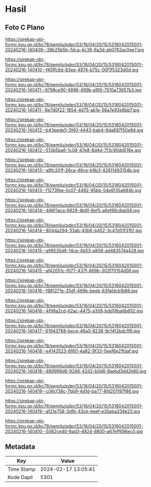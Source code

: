 # Hasil

## Foto C Plano

https://sirekap-obj-formc.kpu.go.id/bc78/pemilu/pdpr/53/16/04/20/15/5316042015001-20240216-140409--38b25b5b-7dca-4c36-8a3d-ab0762ac0ee7.jpg

https://sirekap-obj-formc.kpu.go.id/bc78/pemilu/pdpr/53/16/04/20/15/5316042015001-20240216-140410--f45ffc6d-83ee-4974-b75c-00f1f5323d0d.jpg

https://sirekap-obj-formc.kpu.go.id/bc78/pemilu/pdpr/53/16/04/20/15/5316042015001-20240216-140411--9798ce90-4896-499b-a165-7510a73957b3.jpg

https://sirekap-obj-formc.kpu.go.id/bc78/pemilu/pdpr/53/16/04/20/15/5316042015001-20240216-140411--8e7d0f22-1854-4d75-ab1e-58a7e93e6bb7.jpg

https://sirekap-obj-formc.kpu.go.id/bc78/pemilu/pdpr/53/16/04/20/15/5316042015001-20240216-140412--b43eede5-3f40-4443-bab4-6da897f50e84.jpg

https://sirekap-obj-formc.kpu.go.id/bc78/pemilu/pdpr/53/16/04/20/15/5316042015001-20240216-140412--513b5ba6-1c08-47e8-8d4d-7f3c90dd516e.jpg

https://sirekap-obj-formc.kpu.go.id/bc78/pemilu/pdpr/53/16/04/20/15/5316042015001-20240216-140413--a9fc201f-26ca-46ce-b9b3-42611493154b.jpg

https://sirekap-obj-formc.kpu.go.id/bc78/pemilu/pdpr/53/16/04/20/15/5316042015001-20240216-140413--f1273fbe-0c07-4492-95bb-54e6f35a684b.jpg

https://sirekap-obj-formc.kpu.go.id/bc78/pemilu/pdpr/53/16/04/20/15/5316042015001-20240216-140414--496f1aca-6829-4b9f-8ef5-a6ef66c8ab58.jpg

https://sirekap-obj-formc.kpu.go.id/bc78/pemilu/pdpr/53/16/04/20/15/5316042015001-20240216-140414--8044a294-33ab-43b6-b452-3c47d51f31f2.jpg

https://sirekap-obj-formc.kpu.go.id/bc78/pemilu/pdpr/53/16/04/20/15/5316042015001-20240216-140415--a98535d8-14ce-4b53-a808-ad483574a428.jpg

https://sirekap-obj-formc.kpu.go.id/bc78/pemilu/pdpr/53/16/04/20/15/5316042015001-20240216-140415--af42051c-f077-437f-869b-302f70154d08.jpg

https://sirekap-obj-formc.kpu.go.id/bc78/pemilu/pdpr/53/16/04/20/15/5316042015001-20240216-140416--f881271e-35df-489b-beeb-63fafdcb1b86.jpg

https://sirekap-obj-formc.kpu.go.id/bc78/pemilu/pdpr/53/16/04/20/15/5316042015001-20240216-140416--4f98a2cd-62ac-4475-a308-bdd18ba6b652.jpg

https://sirekap-obj-formc.kpu.go.id/bc78/pemilu/pdpr/53/16/04/20/15/5316042015001-20240216-140417--61943768-bece-46a0-8238-9c14f2bdc1f6.jpg

https://sirekap-obj-formc.kpu.go.id/bc78/pemilu/pdpr/53/16/04/20/15/5316042015001-20240216-140418--e4143523-6f60-4a82-9f33-0eef6e21fdaf.jpg

https://sirekap-obj-formc.kpu.go.id/bc78/pemilu/pdpr/53/16/04/20/15/5316042015001-20240216-140418--489999d6-9246-42d2-b0d6-8aebd3dd2b80.jpg

https://sirekap-obj-formc.kpu.go.id/bc78/pemilu/pdpr/53/16/04/20/15/5316042015001-20240216-140419--c08cf38c-7bb9-4d1d-ba77-8fd201197f86.jpg

https://sirekap-obj-formc.kpu.go.id/bc78/pemilu/pdpr/53/16/04/20/15/5316042015001-20240216-140419--af21e758-3dfb-43cb-beef-e35aba334e23.jpg

https://sirekap-obj-formc.kpu.go.id/bc78/pemilu/pdpr/53/16/04/20/15/5316042015001-20240216-140410--5082ce40-8ad3-4824-8800-a67eff696ec0.jpg


## Metadata

| Key        | Value               |
| ---------- | ------------------- |
| Time Stamp | 2024-02-17 13:05:41 |
| Kode Dapil | 5301                |



